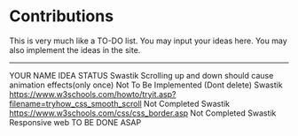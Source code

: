 # Contributions
This is very much like a TO-DO list. You may input your ideas here.
You may also implement the ideas in the site.

--------------------------------------
YOUR NAME               IDEA                                                                          STATUS
Swastik                 Scrolling up and down should cause animation effects(only once)               Not To Be Implemented (Dont delete)
Swastik                 https://www.w3schools.com/howto/tryit.asp?filename=tryhow_css_smooth_scroll   Not Completed
Swastik                 https://www.w3schools.com/css/css_border.asp                                  Not Completed
Swastik                 Responsive web                                                                TO BE DONE ASAP
